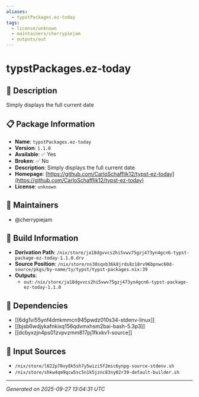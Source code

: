 ```yaml
---
aliases:
  - typstPackages.ez-today
tags:
  - license/unknown
  - maintainers/cherrypiejam
  - outputs/out
---
```


# typstPackages.ez-today

## 📝 Description

Simply displays the full current date

## 📋 Package Information

- **Name**: `typstPackages.ez-today`
- **Version**: `1.1.0`
- **Available**: ✅ Yes
- **Broken**: ✅ No
- **Description**: Simply displays the full current date
- **Homepage**: [https://github.com/CarloSchafflik12/typst-ez-today](https://github.com/CarloSchafflik12/typst-ez-today)
- **License**: `unknown`
## 👥 Maintainers

- @cherrypiejam


## 🔧 Build Information

- **Derivation Path**: `/nix/store/ja18dgvvcs2hi5vwv75gzj473yn4gcn6-typst-package-ez-today-1.1.0.drv`
- **Source Position**: `/nix/store/ns30sqxb36k8jrds8z18rv96bpnwc60d-source/pkgs/by-name/ty/typst/typst-packages.nix:39`
- **Outputs**:
  - `out`:  `/nix/store/ja18dgvvcs2hi5vwv75gzj473yn4gcn6-typst-package-ez-today-1.1.0`

## 🔗 Dependencies

- [[6dg1vi55ynf4dmkmmcn945pwdz010s34-stdenv-linux]]
- [[bjsb6wdjykafnkixq156qdvmxhsm2bai-bash-5.3p3]]
- [[dcbyxzjn4ps01zvpvzmm817pj1fkxkv1-source]]

## 📁 Input Sources

- `/nix/store/l622p70vy8k5sh7y5wizi5f2mic6ynpg-source-stdenv.sh`
- `/nix/store/shkw4qm9qcw5sc5n1k5jznc83ny02r39-default-builder.sh`

---
*Generated on 2025-09-27 13:04:31 UTC*
